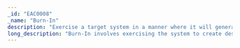 ```yaml
---
_id: "EAC0008"
_name: "Burn-In"
description: "Exercise a target system in a manner where it will generate desirable system artifacts."
long_description: "Burn-In involves exercising the system to create desirable system artifacts such as web browsing history, file system usage, or the running of user applications. At times, Burn-In can be accomplished by simply letting a system or application run for an extended period of time. Other times, the defender engages with the environment to produce the Burn-In artifacts, such as when the defender logs into a decoy account or accesses a decoy website to generate session cookies and browser history. These tasks can be accomplished manually or via automated tooling.  Burn-In should occur pre-operation and continue as appropriate during the operation. The artifacts generated during the Burn-In process can reassure the adversary of the environment’s legitimacy by creating an environment that more closely resembles a real, lived in, system or network."
---
```

